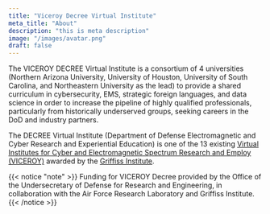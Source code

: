 ```yaml
---
title: "Viceroy Decree Virtual Institute"
meta_title: "About"
description: "this is meta description"
image: "/images/avatar.png"
draft: false
---
```


The VICEROY DECREE Virtual Institute is a consortium of 4 universities (Northern Arizona University, University of Houston, University of South Carolina, and Northeastern University as the lead) to provide a shared curriculum in cybersecurity, EMS, strategic foreign languages, and data science in order to increase the pipeline of highly qualified professionals, particularly from historically underserved groups, seeking careers in the DoD and industry partners.

The DECREE Virtual Institute (Department of Defense Electromagnetic and Cyber Research and Experiential Education) is one of the 13 existing [Virtual Institutes for Cyber and Electromagnetic Spectrum Research and Employ (VICEROY)](https://www.viceroyscholars.org/) awarded by the [Griffiss Institute](https://www.griffissinstitute.org/about-us/gi-news/news-story/griffiss-institute-selects-universities-as-viceroy-national-hubs-to-boost-stem-students-into-cyber-defense).

{{< notice "note" >}}
Funding for VICEROY Decree provided by the Office of the Undersecretary of Defense for Research and Engineering, in collaboration with the Air Force Research Laboratory and Griffiss Institute.
{{< /notice >}}
